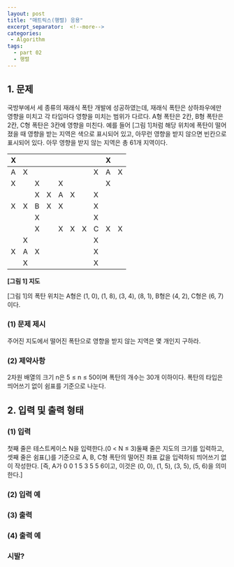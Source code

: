 ```yaml
---
layout: post
title: "매트릭스(행렬) 응용"
excerpt_separator:  <!--more-->
categories:
 - Algorithm
tags:
  - part 02
  - 행렬
---
```


## 1. 문제
<!--more-->
국방부에서 세 종류의 재래식 폭탄 개발에 성공하였는데, 재래식 폭탄은 상하좌우에만 영향을 미치고 각 타입마다 영향을 미치는 범위가 다르다. A형 폭탄은 2칸, B형 폭탄은 2칸, C형 폭탄은 3칸에 영향을 미친다. 예를 들어 [그림 1]처럼 해당 위치에 폭탄이 떨어졌을 때 영향을 받는 지역은 색으로 표시되어 있고, 아무런 영향을 받지 않으면 빈칸으로 표시되어 있다. 아무 영향을 받지 않는 지역은 총 61개 지역이다.


| X |   |   |   |   |   |   |   | X |   |
|---|---|---|---|---|---|---|---|---|---|
| A | X |   |   |   |   |   | X | A | X |
| X |   | X |   | X |   |   |   | X |   |
|   |   | X | X | A | X |   | X |   |   |
| X | X | B | X | X |   |   | X |   |   |
|   |   | X |   |   |   |   | X |   |   |
|   |   | X |   | X | X | X | C | X | X |
|   | X |   |   |   |   |   | X |   |   |
| X | A | X |   |   |   |   | X |   |   |
|   | X |   |   |   |   |   | X |   |   |

**[그림 1] 지도**

[그림 1]의 폭탄 위치는 A형은 (1, 0), (1, 8), (3, 4), (8, 1), B형은 (4, 2), C형은 (6, 7)이다.

### (1) 문제 제시
주어진 지도에서 떨어진 폭탄으로 영향을 받지 않는 지역은 몇 개인지 
구하라.

### (2) 제약사항
   2차원 배열의 크기 n은 5 ≤ n ≤ 50이며 폭탄의 개수는 30개 이하이다. 
  폭탄의 타입은 띄어쓰기 없이 쉼표를 기준으로 나눈다.


## 2. 입력 및 출력 형태
### (1) 입력
첫째 줄은 테스트케이스 N을 입력한다.(0 < N ≤ 3)둘째 줄은 지도의 크기를 입력하고, 셋째 줄은 쉼표(,)를 기준으로 A, B, C형 폭탄의 떨어진 좌표 값을 입력하되 띄어쓰기 없이 작성한다. [즉, A가 0 0 1 5 3 5 5 6이고, 이것은 (0, 0), (1, 5), (3, 5), (5, 6)을 의미한다.]

### (2) 입력 예

### (3) 출력

### (4) 출력 예

### 시발?
